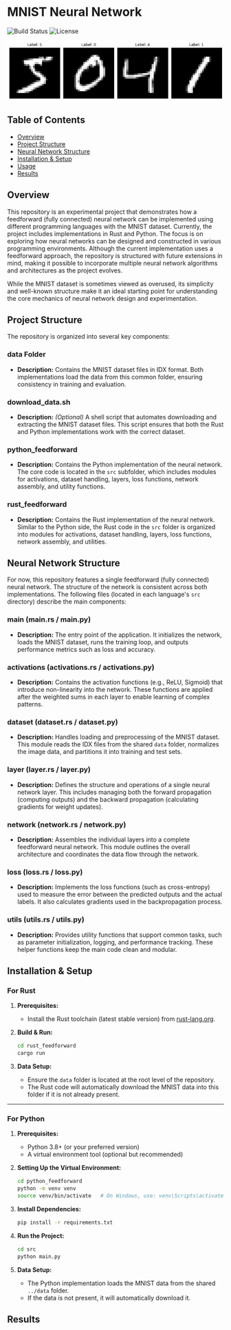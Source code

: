 # MNIST Neural Network
![Build Status](https://img.shields.io/badge/build-passing-brightgreen)
![License](https://img.shields.io/badge/license-MIT-blue)

![Diagram](assets/mnist-readme.png)

## Table of Contents
- [Overview](#overview)
- [Project Structure](#project-structure)
- [Neural Network Structure](#neural-network-structure)
- [Installation & Setup](#installation--setup)
- [Usage](#usage)
- [Results](#results)

## Overview

This repository is an experimental project that demonstrates how a feedforward (fully connected) neural network can be implemented using different programming languages with the MNIST dataset. Currently, the project includes implementations in Rust and Python. The focus is on exploring how neural networks can be designed and constructed in various programming environments. Although the current implementation uses a feedforward approach, the repository is structured with future extensions in mind, making it possible to incorporate multiple neural network algorithms and architectures as the project evolves.

While the MNIST dataset is sometimes viewed as overused, its simplicity and well-known structure make it an ideal starting point for understanding the core mechanics of neural network design and experimentation.

## Project Structure

The repository is organized into several key components:

### data Folder
- **Description:** Contains the MNIST dataset files in IDX format. Both implementations load the data from this common folder, ensuring consistency in training and evaluation.

### download_data.sh
- **Description:** *(Optional)* A shell script that automates downloading and extracting the MNIST dataset files. This script ensures that both the Rust and Python implementations work with the correct dataset.

### python_feedforward
- **Description:** Contains the Python implementation of the neural network. The core code is located in the `src` subfolder, which includes modules for activations, dataset handling, layers, loss functions, network assembly, and utility functions.

### rust_feedforward
- **Description:** Contains the Rust implementation of the neural network. Similar to the Python side, the Rust code in the `src` folder is organized into modules for activations, dataset handling, layers, loss functions, network assembly, and utilities.

## Neural Network Structure

For now, this repository features a single feedforward (fully connected) neural network. The structure of the network is consistent across both implementations. The following files (located in each language's `src` directory) describe the main components:

### main (main.rs / main.py)
- **Description:** The entry point of the application. It initializes the network, loads the MNIST dataset, runs the training loop, and outputs performance metrics such as loss and accuracy.

### activations (activations.rs / activations.py)
- **Description:** Contains the activation functions (e.g., ReLU, Sigmoid) that introduce non-linearity into the network. These functions are applied after the weighted sums in each layer to enable learning of complex patterns.

### dataset (dataset.rs / dataset.py)
- **Description:** Handles loading and preprocessing of the MNIST dataset. This module reads the IDX files from the shared `data` folder, normalizes the image data, and partitions it into training and test sets.

### layer (layer.rs / layer.py)
- **Description:** Defines the structure and operations of a single neural network layer. This includes managing both the forward propagation (computing outputs) and the backward propagation (calculating gradients for weight updates).

### network (network.rs / network.py)
- **Description:** Assembles the individual layers into a complete feedforward neural network. This module outlines the overall architecture and coordinates the data flow through the network.

### loss (loss.rs / loss.py)
- **Description:** Implements the loss functions (such as cross-entropy) used to measure the error between the predicted outputs and the actual labels. It also calculates gradients used in the backpropagation process.

### utils (utils.rs / utils.py)
- **Description:** Provides utility functions that support common tasks, such as parameter initialization, logging, and performance tracking. These helper functions keep the main code clean and modular.

## Installation & Setup

### For Rust

1. **Prerequisites:**
   - Install the Rust toolchain (latest stable version) from [rust-lang.org](https://www.rust-lang.org/tools/install).

2. **Build & Run:**
   ```bash
   cd rust_feedforward
   cargo run
   ```

3. **Data Setup:**
   - Ensure the `data` folder is located at the root level of the repository.
   - The Rust code will automatically download the MNIST data into this folder if it is not already present.

---

### For Python

1. **Prerequisites:**
   - Python 3.8+ (or your preferred version)
   - A virtual environment tool (optional but recommended)

2. **Setting Up the Virtual Environment:**
   ```bash
   cd python_feedforward
   python -m venv venv
   source venv/bin/activate   # On Windows, use: venv\Scripts\activate
   ```

3. **Install Dependencies:**
   ```bash
   pip install -r requirements.txt
   ```

4. **Run the Project:**
   ```bash
   cd src
   python main.py
   ```

5. **Data Setup:**
   - The Python implementation loads the MNIST data from the shared `../data` folder.
   - If the data is not present, it will automatically download it.
## Results
